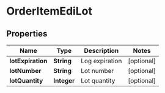 

# OrderItemEdiLot


## Properties

| Name | Type | Description | Notes |
|------------ | ------------- | ------------- | -------------|
|**lotExpiration** | **String** | Log expiration |  [optional] |
|**lotNumber** | **String** | Lot number |  [optional] |
|**lotQuantity** | **Integer** | Lot quantity |  [optional] |



